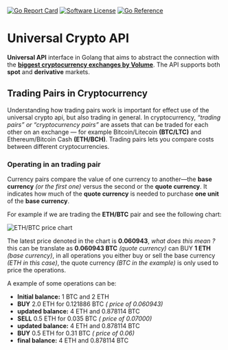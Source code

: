 [![Go Report Card](https://goreportcard.com/badge/github.com/grinply/universal-crypto-api?style=flat-square)](https://goreportcard.com/report/github.com/grinply/universal-crypto-api)
[![Software License](https://img.shields.io/badge/license-MIT-brightgreen.svg?style=flat-square)](/LICENSE.md)
[![Go Reference](https://pkg.go.dev/badge/github.com/grinply/cryptoapi.svg)](https://pkg.go.dev/github.com/victorl2/kate-backtester)
# Universal Crypto API

**Universal API** interface in Golang that aims to abstract the connection with the [**biggest cryptocurrency exchanges by Volume**](https://coinmarketcap.com/rankings/exchanges/). The API supports both **spot** and **derivative** markets. 

## Trading Pairs in Cryptocurrency
Understanding how trading pairs work is important for effect use of the universal crypto api, but also trading in general.
In cryptocurrency, _“trading pairs” or “cryptocurrency pairs”_ are assets that can be traded for each other on an exchange — for example Bitcoin/Litecoin **(BTC/LTC)** and Ethereum/Bitcoin Cash **(ETH/BCH)**. Trading pairs lets you compare costs between different cryptocurrencies.


### Operating in an trading pair
Currency pairs compare the value of one currency to another—the **base currency** _(or the first one)_ versus the second or the **quote currency**. It indicates how much of the **quote currency** is needed to purchase **one unit** of the **base currency**.


For example if we are trading the **ETH/BTC** pair and see the following chart:

![ETH/BTC price chart](https://pbs.twimg.com/media/E4_dvSgXMAILbVY.jpg)

The latest price denoted in the chart is **0.060943**, _what does this mean ?_ this can be translate as **0.060943 BTC** _(quote currency)_ can BUY **1 ETH** _(base currency)_, in all operations you either buy or sell the base currency _(ETH in this case)_, the quote currency _(BTC in the example)_ is only used to price the operations.

A example of some operations can be:

+ **Initial balance:** 1 BTC and 2 ETH
+ **BUY**  2.0 ETH for 0.121886 BTC _( price of 0.060943)_
+ **updated balance:** 4 ETH and 0.878114 BTC
+ **SELL** 0.5 ETH for 0.035 BTC _( price of 0.07000)_
+ **updated balance:** 4 ETH and 0.878114 BTC
+ **BUY**  0.5 ETH for 0.31 BTC _( price of 0.06)_
+ **final balance:** 4 ETH and 0.878114 BTC


